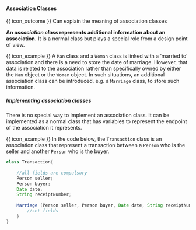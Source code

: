 <div id="title">

#### Association Classes

</div>

<span id="prereqs"></span>

<span id="outcomes">{{ icon_outcome }} Can explain the meaning of association classes</span>

<div id="body">

**An _association class_ represents additional information about an association.** It is a normal class but plays a special role from a design point of view.
 
<tip-box> 

{{ icon_example }} A `Man` class and a `Woman` class is linked with a ‘married to’ association and there is a need to store the date of marriage. However, that data is related to the association rather than specifically owned by either the `Man` object or the `Woman` object. In such situations, an additional association class can be introduced, e.g. a `Marriage` class, to store such information. 

</tip-box>

<panel type="seamless" src="../../../uml/classDiagrams/associationClasses/what/unit-inElsewhere-asFlat.md#main" boilerplate header="{{ icon_prereq }} UML {{ icon_embedding }} Class Diagrams → Association Classes → What" alt="{{ icon_prereq }} UML/AssociationClasses" />

##### Implementing association classes

There is no special way to implement an association class. It can be implemented as a normal class that has variables to represent the endpoint of the association it represents. 

<tip-box>

{{ icon_example }} In the code below, the `Transaction` class is an association class that represent a transaction between a `Person` who is the seller and another `Person` who is the buyer. 

```java
class Transaction{
    
    //all fields are compulsory
    Person seller;
    Person buyer;
    Date date;
    String receiptNumber;
    
    Marriage (Person seller, Person buyer, Date date, String receiptNumber){
        //set fields
    }
}
```

</tip-box>

</div>

<div id="extras">
  <include src="exercises.md" />
</div>